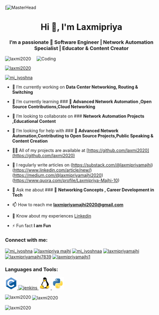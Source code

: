 [![MasterHead](https://assets-global.website-files.com/5b6df8bb681f89c158b48f6b/5d6658d052b5c17098811f72_network-engineer.jpg)
<h1 align="center">Hi 👋, I'm Laxmipriya</h1>
<h3 align="center">I’m a passionate 🚀 Software Engineer | Network Automation Specialist | Educator & Content Creator</h3>
<img align="right" alt="Coding" width="400" src="https://www.dice.com/binaries/large/content/gallery/dice/insights/2022/03/shutterstock_1899126973.jpg">

<p align="left"> <img src="https://komarev.com/ghpvc/?username=laxmi2020&label=Profile%20views&color=0e75b6&style=flat" alt="laxmi2020" /> </p>

<p align="left"> <a href="https://github.com/ryo-ma/github-profile-trophy"><img src="https://github-profile-trophy.vercel.app/?username=laxmi2020" alt="laxmi2020" /></a> </p>

<p align="left"> <a href="https://twitter.com/mj_jyoshna" target="blank"><img src="https://img.shields.io/twitter/follow/mj_jyoshna?logo=twitter&style=for-the-badge" alt="mj_jyoshna" /></a> </p>

- 🔭 I’m currently working on **Data Center Networking, Routing & Switching**

- 🌱 I’m currently learning ### 🌱 **Advanced Network Automation ,Open Source Contributions,Cloud Networking**

- 👯 I’m looking to collaborate on ### **Network Automation Projects ,Educational Content**

- 🤝 I’m looking for help with ### 🤝 **Advanced Network Automation,Contributing to Open Source Projects,Public Speaking & Content Creation**

- 👨‍💻 All of my projects are available at [https://github.com/laxmi2020](https://github.com/laxmi2020)

- 📝 I regularly write articles on (https://substack.com/@laxmipriyamajhi) (https://www.linkedin.com/article/new/) (https://medium.com/@laxmipriyamajhi2020) (https://www.quora.com/profile/Laxmipriya-Majhi-10)

- 💬 Ask me about ### 💬 **Networking Concepts , Career Development in Tech**

- 📫 How to reach me **laxmipriyamajhi2020@gmail.com**

- 📄 Know about my experiences [Linkedin](Linkedin)

- ⚡ Fun fact **I am Fun**

<h3 align="left">Connect with me:</h3>
<p align="left">
<a href="https://twitter.com/mj_jyoshna" target="blank"><img align="center" src="https://raw.githubusercontent.com/rahuldkjain/github-profile-readme-generator/master/src/images/icons/Social/twitter.svg" alt="mj_jyoshna" height="30" width="40" /></a>
<a href="https://linkedin.com/in/laxmipriya majhi" target="blank"><img align="center" src="https://raw.githubusercontent.com/rahuldkjain/github-profile-readme-generator/master/src/images/icons/Social/linked-in-alt.svg" alt="laxmipriya majhi" height="30" width="40" /></a>
<a href="https://instagram.com/mj_jyoshnaa" target="blank"><img align="center" src="https://raw.githubusercontent.com/rahuldkjain/github-profile-readme-generator/master/src/images/icons/Social/instagram.svg" alt="mj_jyoshnaa" height="30" width="40" /></a>
<a href="https://medium.com/laxmipriyamajhi" target="blank"><img align="center" src="https://raw.githubusercontent.com/rahuldkjain/github-profile-readme-generator/master/src/images/icons/Social/medium.svg" alt="laxmipriyamajhi" height="30" width="40" /></a>
<a href="https://www.youtube.com/c/laxmipriyamajhi7839" target="blank"><img align="center" src="https://raw.githubusercontent.com/rahuldkjain/github-profile-readme-generator/master/src/images/icons/Social/youtube.svg" alt="laxmipriyamajhi7839" height="30" width="40" /></a>
<a href="https://www.hackerrank.com/laxmipriyamajhi1" target="blank"><img align="center" src="https://raw.githubusercontent.com/rahuldkjain/github-profile-readme-generator/master/src/images/icons/Social/hackerrank.svg" alt="laxmipriyamajhi1" height="30" width="40" /></a>
</p>

<h3 align="left">Languages and Tools:</h3>
<p align="left"> <a href="https://www.cprogramming.com/" target="_blank" rel="noreferrer"> <img src="https://raw.githubusercontent.com/devicons/devicon/master/icons/c/c-original.svg" alt="c" width="40" height="40"/> </a> <a href="https://www.jenkins.io" target="_blank" rel="noreferrer"> <img src="https://www.vectorlogo.zone/logos/jenkins/jenkins-icon.svg" alt="jenkins" width="40" height="40"/> </a> <a href="https://www.linux.org/" target="_blank" rel="noreferrer"> <img src="https://raw.githubusercontent.com/devicons/devicon/master/icons/linux/linux-original.svg" alt="linux" width="40" height="40"/> </a> <a href="https://www.python.org" target="_blank" rel="noreferrer"> <img src="https://raw.githubusercontent.com/devicons/devicon/master/icons/python/python-original.svg" alt="python" width="40" height="40"/> </a> </p>

<p><img align="left" src="https://github-readme-stats.vercel.app/api/top-langs?username=laxmi2020&show_icons=true&locale=en&layout=compact" alt="laxmi2020" /></p>

<p>&nbsp;<img align="center" src="https://github-readme-stats.vercel.app/api?username=laxmi2020&show_icons=true&locale=en" alt="laxmi2020" /></p>

<p><img align="center" src="https://github-readme-streak-stats.herokuapp.com/?user=laxmi2020&" alt="laxmi2020" /></p>
